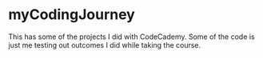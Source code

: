 # myCodingJourney
This has some of the projects I did with CodeCademy.  Some of the code is just me testing out outcomes I did while taking the course.

